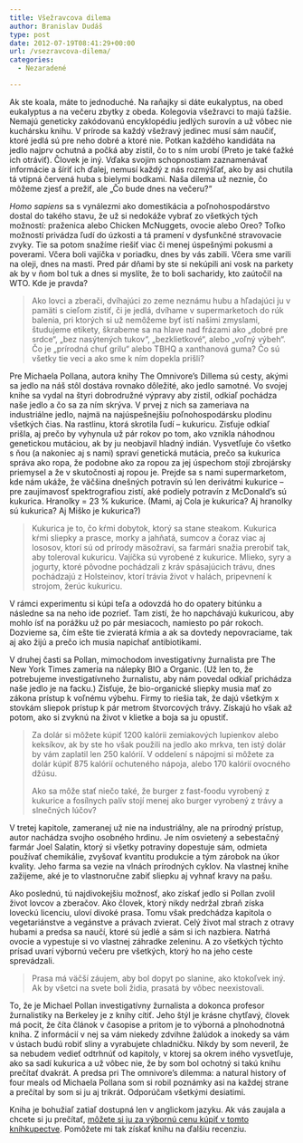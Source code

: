 ```yaml
---
title: Všežravcova dilema
author: Branislav Dudáš
type: post
date: 2012-07-19T08:41:29+00:00
url: /vsezravcova-dilema/
categories:
  - Nezaradené

---
```

Ak ste koala, máte to jednoduché. Na raňajky si dáte eukalyptus, na obed eukalyptus a na večeru zbytky z obeda. Kolegovia všežravci to majú ťažšie. Nemajú geneticky zakódovanú encyklopédiu jedlých surovín a už vôbec nie kuchársku knihu. V prírode sa každý všežravý jedinec musí sám naučiť, ktoré jedlá sú pre neho dobré a ktoré nie. Potkan každého kandidáta na jedlo najprv ochutná a počká aby zistil, čo to s ním urobí (Preto je také ťažké ich otráviť). Človek je iný. Vďaka svojim schopnostiam zaznamenávať informácie a šíriť ich ďalej, nemusí každý z nás rozmýšľať, ako by asi chutila tá vtipná červená huba s bielymi bodkami. Naša dilema už neznie, čo môžeme zjesť a prežiť, ale &#8222;Čo bude dnes na večeru?&#8220;

<!--more-->

_Homo sapiens_ sa s vynálezmi ako domestikácia a poľnohospodárstvo dostal do takého stavu, že už si nedokáže vybrať zo všetkých tých možností: praženica alebo Chicken McNuggets, ovocie alebo Oreo? Toľko možností privádza ľudí do úzkosti a tá pramení v dysfunkčné stravovacie zvyky. Tie sa potom snažíme riešiť viac či menej úspešnými pokusmi a poverami. Včera boli vajíčka v poriadku, dnes by vás zabili. Včera sme varili na oleji, dnes na masti. Pred pár dňami by ste si nekúpili ani vosk na parkety ak by v ňom bol tuk a dnes si myslíte, že to boli sacharidy, kto zaútočil na WTO. Kde je pravda?

> Ako lovci a zberači, dvíhajúci zo zeme neznámu hubu a hľadajúci ju v pamäti s cieľom zistiť, či je jedlá, dvíhame v supermarketoch do rúk balenia, pri ktorých si už nemôžeme byť istí našimi zmyslami, študujeme etikety, škrabeme sa na hlave nad frázami ako &#8222;dobré pre srdce&#8220;, &#8222;bez nasýtených tukov&#8220;, &#8222;bezklietkové&#8220;, alebo &#8222;voľný výbeh&#8220;. Čo je &#8222;prírodná chuť grilu&#8220; alebo TBHQ a xanthanová guma? Čo sú všetky tie veci a ako sme k ním dopekla prišli?

Pre Michaela Pollana, autora knihy The Omnivore&#8217;s Dillema sú cesty, akými sa jedlo na náš stôl dostáva rovnako dôležité, ako jedlo samotné. Vo svojej knihe sa vydal na štyri dobrodružné výpravy aby zistil, odkiaľ pochádza naše jedlo a čo sa za ním skrýva. V prvej z nich sa zameriava na industriálne jedlo, najmä na najúspešnejšiu poľnohospodársku plodinu všetkých čias. Na rastlinu, ktorá skrotila ľudí &#8211; kukuricu. Zisťuje odkiaľ prišla, aj prečo by vyhynula už pár rokov po tom, ako vznikla náhodnou genetickou mutáciou, ak by ju neobjavil hladný indián. Vysvetľuje čo všetko s ňou (a nakoniec aj s nami) spraví genetická mutácia, prečo sa kukurica správa ako ropa, že podobne ako za ropou za jej úspechom stojí zbrojársky priemysel a že v skutočnosti aj ropou je. Prejde sa s nami supermarketom, kde nám ukáže, že väčšina dnešných potravín sú len derivátmi kukurice &#8211; pre zaujímavosť spektrografiou zistí, aké podiely potravín z McDonald&#8217;s sú kukurica. Hranolky = 23 % kukurice. (Mami, aj Cola je kukurica? Aj hranolky sú kukurica? Aj Miško je kukurica?)

> Kukurica je to, čo kŕmi dobytok, ktorý sa stane steakom. Kukurica kŕmi sliepky a prasce, morky a jahňatá, sumcov a čoraz viac aj lososov, ktorí sú od prírody mäsožraví, sa farmári snažia prerobiť tak, aby toleroval kukuricu. Vajíčka sú vyrobené z kukurice. Mlieko, syry a jogurty, ktoré pôvodne pochádzali z kráv spásajúcich trávu, dnes pochádzajú z Holsteinov, ktorí trávia život v halách, pripevnení k strojom, žerúc kukuricu.

V rámci experimentu si kúpi teľa a odovzdá ho do opatery bitúnku a následne sa na neho ide pozrieť. Tam zistí, že ho napchávajú kukuricou, aby mohlo ísť na porážku už po pár mesiacoch, namiesto po pár rokoch. Dozvieme sa, čím ešte tie zvieratá kŕmia a ak sa dovtedy nepovraciame, tak aj ako žijú a prečo ich musia napichať antibiotikami.

V druhej časti sa Pollan, mimochodom investigatívny žurnalista pre The New York Times zameria na nálepky BIO a Organic. (Už len to, že potrebujeme investigatívneho žurnalistu, aby nám povedal odkiaľ prichádza naše jedlo je na facku.) Zisťuje, že bio-organické sliepky musia mať zo zákona prístup k voľnému výbehu. Firmy to riešia tak, že dajú všetkým x stovkám sliepok prístup k pár metrom štvorcových trávy. Získajú ho však až potom, ako si zvyknú na život v klietke a boja sa ju opustiť.

> Za dolár si môžete kúpiť 1200 kalórii zemiakových lupienkov alebo keksíkov, ak by ste ho však použili na jedlo ako mrkva, ten istý dolár by vám zaplatil len 250 kalórií. V oddelení s nápojmi si môžete za dolár kúpiť 875 kalórií ochuteného nápoja, alebo 170 kalórií ovocného džúsu.
> 
> Ako sa môže stať niečo také, že burger z fast-foodu vyrobený z kukurice a fosílnych palív stojí menej ako burger vyrobený z trávy a slnečných lúčov?

V tretej kapitole, zameranej už nie na industriálny, ale na prírodný prístup, autor nachádza svojho osobného hrdinu. Je ním osvietený a sebestačný farmár Joel Salatin, ktorý si všetky potraviny dopestuje sám, odmieta používať chemikálie, zvyšovať kvantitu produkcie a tým zárobok na úkor kvality. Jeho farma sa vezie na vlnách prírodných cyklov. Na vlastnej knihe zažijeme, aké je to vlastnoručne zabiť sliepku aj vyhnať kravy na pašu.

Ako poslednú, tú najdivokejšiu možnosť, ako získať jedlo si Pollan zvolil život lovcov a zberačov. Ako človek, ktorý nikdy nedržal zbraň získa loveckú licenciu, uloví divoké prasa. Tomu však predchádza kapitola o vegetariánstve a vegánstve a právach zvierat. Celý život mal strach z otravy hubami a predsa sa naučí, ktoré sú jedlé a sám si ich nazbiera. Natrhá ovocie a vypestuje si vo vlastnej záhradke zeleninu. A zo všetkých týchto prísad uvarí výbornú večeru pre všetkých, ktorý ho na jeho ceste sprevádzali.

> Prasa má väčší záujem, aby bol dopyt po slanine, ako ktokoľvek iný. Ak by všetci na svete boli židia, prasatá by vôbec neexistovali.

To, že je Michael Pollan investigatívny žurnalista a dokonca profesor žurnalistiky na Berkeley je z knihy cítiť. Jeho štýl je krásne chytľavý, človek má pocit, že číta článok v časopise a pritom je to výborná a plnohodnotná kniha. Z informácií v nej sa vám niekedy zdvihne žalúdok a inokedy sa vám v ústach budú robiť sliny a vyrabujete chladničku. Nikdy by som neveril, že sa nebudem vedieť odtrhnúť od kapitoly, v ktorej sa okrem iného vysvetľuje, ako sa sadí kukurica a už vôbec nie, že by som bol ochotný si takú knihu prečítať dvakrát. A predsa pri The omnivore&#8217;s dilemma: a natural history of four meals od Michaela Pollana som si robil poznámky asi na každej strane a prečítal by som si ju aj trikrát. Odporúčam všetkými desiatimi.

Kniha je bohužiaľ zatiaľ dostupná len v anglickom jazyku. Ak vás zaujala a chcete si ju prečítať, <a title="The Omnivore's Dilemma: The Search for a Perfect Meal in a Fast-Food World" href="http://www.bookdepository.com/Omnivores-Dilemma-Michael-Pollan/9781408812181" target="_blank">môžete si ju za výbornú cenu kúpiť v tomto kníhkupectve</a>. Pomôžete mi tak získať knihu na ďalšiu recenziu.